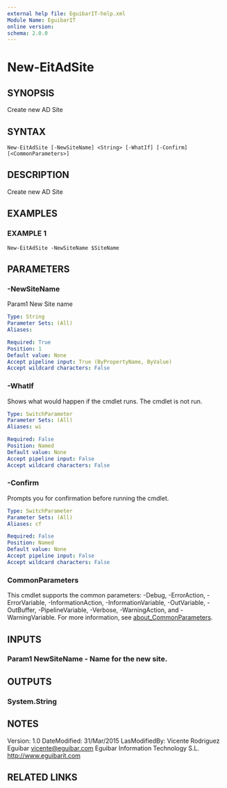 ```yaml
---
external help file: EguibarIT-help.xml
Module Name: EguibarIT
online version:
schema: 2.0.0
---
```


# New-EitAdSite

## SYNOPSIS
Create new AD Site

## SYNTAX

```
New-EitAdSite [-NewSiteName] <String> [-WhatIf] [-Confirm] [<CommonParameters>]
```

## DESCRIPTION
Create new AD Site

## EXAMPLES

### EXAMPLE 1
```
New-EitAdSite -NewSiteName $SiteName
```

## PARAMETERS

### -NewSiteName
Param1 New Site name

```yaml
Type: String
Parameter Sets: (All)
Aliases:

Required: True
Position: 1
Default value: None
Accept pipeline input: True (ByPropertyName, ByValue)
Accept wildcard characters: False
```

### -WhatIf
Shows what would happen if the cmdlet runs.
The cmdlet is not run.

```yaml
Type: SwitchParameter
Parameter Sets: (All)
Aliases: wi

Required: False
Position: Named
Default value: None
Accept pipeline input: False
Accept wildcard characters: False
```

### -Confirm
Prompts you for confirmation before running the cmdlet.

```yaml
Type: SwitchParameter
Parameter Sets: (All)
Aliases: cf

Required: False
Position: Named
Default value: None
Accept pipeline input: False
Accept wildcard characters: False
```

### CommonParameters
This cmdlet supports the common parameters: -Debug, -ErrorAction, -ErrorVariable, -InformationAction, -InformationVariable, -OutVariable, -OutBuffer, -PipelineVariable, -Verbose, -WarningAction, and -WarningVariable. For more information, see [about_CommonParameters](http://go.microsoft.com/fwlink/?LinkID=113216).

## INPUTS

### Param1 NewSiteName - Name for the new site.
## OUTPUTS

### System.String
## NOTES
Version:         1.0
DateModified:    31/Mar/2015
LasModifiedBy:   Vicente Rodriguez Eguibar
    vicente@eguibar.com
    Eguibar Information Technology S.L.
    http://www.eguibarit.com

## RELATED LINKS
